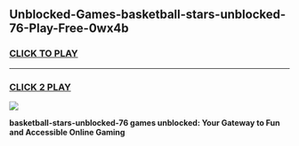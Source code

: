 
## Unblocked-Games-basketball-stars-unblocked-76-Play-Free-0wx4b
<h3>
<a href="https://premium76.site?title=basketball-stars-unblocked-76&ref=21A">CLICK TO PLAY</a></h3>
<hr>

<h3>
<a href="https://premium76.site?title=basketball-stars-unblocked-76&ref=21A">CLICK 2 PLAY</a>
  
</h3>

<a href="https://premium76.site?title=basketball-stars-unblocked-76&ref=21A"><img src="https://clearcache.store/games.png"></a>


**basketball-stars-unblocked-76 games unblocked: Your Gateway to Fun and Accessible Online Gaming**
